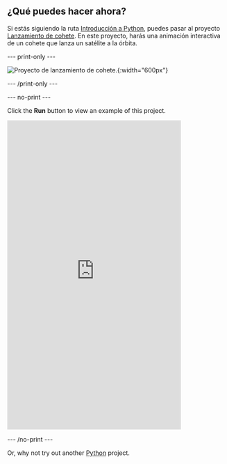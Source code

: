 ## ¿Qué puedes hacer ahora?

Si estás siguiendo la ruta [Introducción a Python](https://projects.raspberrypi.org/en/raspberrypi/python-intro), puedes pasar al proyecto [Lanzamiento de cohete](https://projects.raspberrypi.org/en/projects/rocket-launch). En este proyecto, harás una animación interactiva de un cohete que lanza un satélite a la órbita.

\--- print-only ---

![Proyecto de lanzamiento de cohete.](images/showcase_rocket.png){:width="600px"}

\--- /print-only ---

\--- no-print ---

Click the **Run** button to view an example of this project.

<iframe src="https://editor.raspberrypi.org/en/embed/viewer/rocket-launch-example" width="400" height="710" frameborder="0" marginwidth="0" marginheight="0" allowfullscreen>
</iframe>

\--- /no-print ---

Or, why not try out another [Python](https://projects.raspberrypi.org/en/projects?software%5B%5D=python) project.

